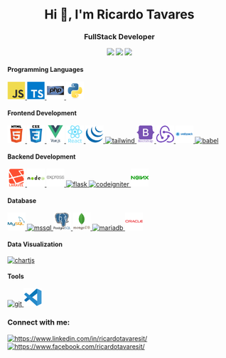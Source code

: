 <h1 align="center">Hi 👋, I'm Ricardo Tavares</h1>
<h3 align="center">FullStack Developer</h3>

<div align="center" style="display: inline_block">
  <img
    height="150"
    src="https://github-readme-stats.vercel.app/api?username=ricardotavaresit&show_icons=true&count_private=true&theme=darcula&hide_border=true&hide=issues,contribs"
  />
  <img
    height="150"
    src="https://github-readme-stats.vercel.app/api/top-langs/?username=ricardotavaresit&layout=compact&hide_border=true&theme=darcula&langs_count=6&hide=jupyter%20notebook,tex,css,php"
  />
  <img
    src="https://github-readme-streak-stats.herokuapp.com?user=ricardotavaresit&theme=darcula&hide_border=true&background=FFFFFF00"
  />
</div>

<h4 align="left">Programming Languages</h4>
<p align="left">
 <a href="https://www.linkedin.com/in/ricardotavaresit/" target="_blank" rel="noreferrer">
 <img src="https://raw.githubusercontent.com/devicons/devicon/master/icons/javascript/javascript-original.svg" alt="javascript" width="40" height="40"/>
  </a>
 
  <a href="https://www.linkedin.com/in/ricardotavaresit/" target="_blank" rel="noreferrer">
    <img
      src="https://raw.githubusercontent.com/devicons/devicon/master/icons/typescript/typescript-original.svg"
      alt="typescript"
         title="TypeScript"
      width="40"
      height="40"
    />
  </a>
 <a href="https://www.linkedin.com/in/ricardotavaresit/" target="_blank" rel="noreferrer">
    <img
      src="https://raw.githubusercontent.com/devicons/devicon/master/icons/php/php-original.svg"
      alt="php"
      width="40"
      height="40"
    />
  </a>
  <a href="https://www.linkedin.com/in/ricardotavaresit/" target="_blank" rel="noreferrer">
    <img
      src="https://raw.githubusercontent.com/devicons/devicon/master/icons/python/python-original.svg"
      alt="python"
      width="40"
      height="40"
    />
  </a>
 
</p>
<h4 align="left">Frontend Development</h4>

<a href="https://www.linkedin.com/in/ricardotavaresit/" target="_blank" rel="noreferrer">
    <img
      src="https://raw.githubusercontent.com/devicons/devicon/master/icons/html5/html5-original-wordmark.svg"
      alt="html5"
      width="40"
      height="40"
    />
  </a>
  
 <a href="https://www.linkedin.com/in/ricardotavaresit/" target="_blank" rel="noreferrer">
    <img
      src="https://raw.githubusercontent.com/devicons/devicon/master/icons/css3/css3-original-wordmark.svg"
      alt="css3"
      width="40"
      height="40"
    />
  </a>
  
  <a href="https://www.linkedin.com/in/ricardotavaresit/" target="_blank" rel="noreferrer">
    <img
      src="https://raw.githubusercontent.com/devicons/devicon/master/icons/vuejs/vuejs-original-wordmark.svg"
      alt="vuejs"
      width="40"
      height="40"
    />
  </a>
  <a href="https://www.linkedin.com/in/ricardotavaresit/" target="_blank" rel="noreferrer">
    <img
      src="https://raw.githubusercontent.com/devicons/devicon/master/icons/react/react-original-wordmark.svg"
      alt="react"
      width="40"
      height="40"
    />
  </a>
  
   <a href="https://www.linkedin.com/in/ricardotavaresit/" target="_blank" rel="noreferrer">
    <img
      src="https://raw.githubusercontent.com/devicons/devicon/master/icons/jquery/jquery-original.svg"
      alt="jQuery"
      width="40"
      height="40"
    />
  </a>
  
  <a href="https://www.linkedin.com/in/ricardotavaresit/" target="_blank" rel="noreferrer">
    <img
      src="https://www.vectorlogo.zone/logos/tailwindcss/tailwindcss-icon.svg"
      alt="tailwind"
      width="40"
      height="40"
    />
  </a>

<a href="https://www.linkedin.com/in/ricardotavaresit/" target="_blank" rel="noreferrer">
    <img
      src="https://raw.githubusercontent.com/devicons/devicon/master/icons/bootstrap/bootstrap-plain-wordmark.svg"
      alt="bootstrap"
      width="40"
      height="40"
    />
  </a>
  
  
 
   <a href="https://www.linkedin.com/in/ricardotavaresit/" target="_blank" rel="noreferrer">
    <img
      src="https://raw.githubusercontent.com/devicons/devicon/master/icons/redux/redux-original.svg"
      alt="redux"
      width="40"
      height="40"
    />
  </a>
  <a href="https://www.linkedin.com/in/ricardotavaresit/" target="_blank" rel="noreferrer">
    <img
      src="https://raw.githubusercontent.com/devicons/devicon/d00d0969292a6569d45b06d3f350f463a0107b0d/icons/webpack/webpack-original-wordmark.svg"
      alt="webpack"
      width="40"
      height="40"
    />
  </a>
  
  <a href="https://www.linkedin.com/in/ricardotavaresit/" target="_blank" rel="noreferrer">
    <img
      src="https://www.vectorlogo.zone/logos/babeljs/babeljs-icon.svg"
      alt="babel"
      width="40"
      height="40"
    />
  </a>

  

<h4 align="left">Backend Development</h4>
<a href="https://www.linkedin.com/in/ricardotavaresit/" target="_blank" rel="noreferrer">
    <img
      src="https://raw.githubusercontent.com/devicons/devicon/master/icons/laravel/laravel-plain-wordmark.svg"
      alt="laravel"
      width="40"
      height="40"
    />
  </a>

 <a href="https://www.linkedin.com/in/ricardotavaresit/" target="_blank" rel="noreferrer">
    <img
      src="https://raw.githubusercontent.com/devicons/devicon/master/icons/nodejs/nodejs-original-wordmark.svg"
      alt="nodejs"
      width="40"
      height="40"
    />
  </a>
  
<a href="https://www.linkedin.com/in/ricardotavaresit/" target="_blank" rel="noreferrer">
    <img
      src="https://raw.githubusercontent.com/devicons/devicon/master/icons/express/express-original-wordmark.svg"
      alt="express"
      width="40"
      height="40"
    />
  </a>
   <a href="https://www.linkedin.com/in/ricardotavaresit/" target="_blank" rel="noreferrer">
    <img
      src="https://www.vectorlogo.zone/logos/pocoo_flask/pocoo_flask-icon.svg"
      alt="flask"
      width="40"
      height="40"
    />
  </a>
  
  
 <a href="https://www.linkedin.com/in/ricardotavaresit/" target="_blank" rel="noreferrer">
    <img
      src="https://cdn.worldvectorlogo.com/logos/codeigniter.svg"
      alt="codeigniter"
      width="40"
      height="40"
    />
  </a>
  
  <a href="https://www.linkedin.com/in/ricardotavaresit/" target="_blank" rel="noreferrer">
    <img
      src="https://raw.githubusercontent.com/devicons/devicon/master/icons/nginx/nginx-original.svg"
      alt="nginx"
      width="40"
      height="40"
    />
  </a>
 
    
  

<h4 align="left">Database</h4>
<a href="https://www.linkedin.com/in/ricardotavaresit/" target="_blank" rel="noreferrer">
    <img
      src="https://raw.githubusercontent.com/devicons/devicon/master/icons/mysql/mysql-original-wordmark.svg"
      alt="mysql"
      width="40"
      height="40"
    />
  </a>
  
   <a href="https://www.linkedin.com/in/ricardotavaresit/" target="_blank" rel="noreferrer">
    <img
      src="https://www.svgrepo.com/show/303229/microsoft-sql-server-logo.svg"
      alt="mssql"
      width="40"
      height="40"
    />
  </a>
  
   <a href="https://www.linkedin.com/in/ricardotavaresit/" target="_blank" rel="noreferrer">
    <img
      src="https://raw.githubusercontent.com/devicons/devicon/master/icons/postgresql/postgresql-original-wordmark.svg"
      alt="postgresql"
      width="40"
      height="40"
    />
  </a>
  
   <a href="https://www.linkedin.com/in/ricardotavaresit/" target="_blank" rel="noreferrer">
    <img
      src="https://raw.githubusercontent.com/devicons/devicon/master/icons/mongodb/mongodb-original-wordmark.svg"
      alt="mongodb"
      width="40"
      height="40"
    />
  </a>
<a href="https://www.linkedin.com/in/ricardotavaresit/" target="_blank" rel="noreferrer">
    <img
      src="https://www.vectorlogo.zone/logos/mariadb/mariadb-icon.svg"
      alt="mariadb"
      width="40"
      height="40"
    />
  </a>
  
 
  
   <a href="https://www.linkedin.com/in/ricardotavaresit/" target="_blank" rel="noreferrer">
    <img
      src="https://raw.githubusercontent.com/devicons/devicon/master/icons/oracle/oracle-original.svg"
      alt="oracle"
      width="40"
      height="40"
    />
  </a>

 
  
<h4 align="left">Data Visualization</h4>

<a href="https://www.linkedin.com/in/ricardotavaresit/" target="_blank" rel="noreferrer">
    <img
      src="https://www.chartjs.org/media/logo-title.svg"
      alt="chartjs"
      width="40"
      height="40"
    />
  </a>
  


<h4 align="left">Tools</h4>
<a href="https://www.linkedin.com/in/ricardotavaresit/" target="_blank" rel="noreferrer">
    <img
      src="https://www.vectorlogo.zone/logos/git-scm/git-scm-icon.svg"
      alt="git"
      width="40"
      height="40"
    />
  </a>
  
  
    

<a href="https://www.linkedin.com/in/ricardotavaresit/" target="_blank" rel="noreferrer">
    <img
      src="https://raw.githubusercontent.com/devicons/devicon/master/icons/vscode/vscode-original.svg"
      alt="VsCode"
      width="40"
      height="40"
    />
  </a>
  

  
  

<h3 align="left">Connect with me:</h3>
<p align="left">
<a href="https://linkedin.com/in/https://www.linkedin.com/in/ricardotavaresit/" target="blank"><img align="center" src="https://raw.githubusercontent.com/rahuldkjain/github-profile-readme-generator/master/src/images/icons/Social/linked-in-alt.svg" alt="https://www.linkedin.com/in/ricardotavaresit/" height="30" width="40" /></a>
<a href="https://fb.com/https://www.facebook.com/ricardotavaresit/" target="blank"><img align="center" src="https://raw.githubusercontent.com/rahuldkjain/github-profile-readme-generator/master/src/images/icons/Social/facebook.svg" alt="https://www.facebook.com/ricardotavaresit/" height="30" width="40" /></a>
</p>

       
       

 

 
</div>
